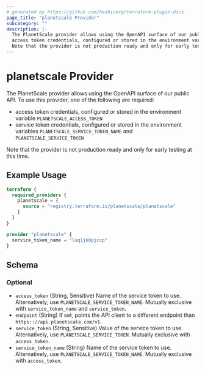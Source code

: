 ```yaml
---
# generated by https://github.com/hashicorp/terraform-plugin-docs
page_title: "planetscale Provider"
subcategory: ""
description: |-
  The PlanetScale provider allows using the OpenAPI surface of our public API. To use this provider, one of the following are required:
  access token credentials, configured or stored in the environment variable PLANETSCALE_ACCESS_TOKENservice token credentials, configured or stored in the environment variables PLANETSCALE_SERVICE_TOKEN_NAME and PLANETSCALE_SERVICE_TOKEN
  Note that the provider is not production ready and only for early testing at this time.
---
```


# planetscale Provider

The PlanetScale provider allows using the OpenAPI surface of our public API. To use this provider, one of the following are required:

- access token credentials, configured or stored in the environment variable `PLANETSCALE_ACCESS_TOKEN`
- service token credentials, configured or stored in the environment variables `PLANETSCALE_SERVICE_TOKEN_NAME` and `PLANETSCALE_SERVICE_TOKEN`

Note that the provider is not production ready and only for early testing at this time.

## Example Usage

```terraform
terraform {
  required_providers {
    planetscale = {
      source = "registry.terraform.io/planetscale/planetscale"
    }
  }
}

provider "planetscale" {
  service_token_name = "luq1jk0pjccp"
}
```

<!-- schema generated by tfplugindocs -->
## Schema

### Optional

- `access_token` (String, Sensitive) Name of the service token to use. Alternatively, use `PLANETSCALE_SERVICE_TOKEN_NAME`. Mutually exclusive with `service_token_name` and `service_token`.
- `endpoint` (String) If set, points the API client to a different endpoint than `https:://api.planetscale.com/v1`.
- `service_token` (String, Sensitive) Value of the service token to use. Alternatively, use `PLANETSCALE_SERVICE_TOKEN`. Mutually exclusive with `access_token`.
- `service_token_name` (String) Name of the service token to use. Alternatively, use `PLANETSCALE_SERVICE_TOKEN_NAME`. Mutually exclusive with `access_token`.
